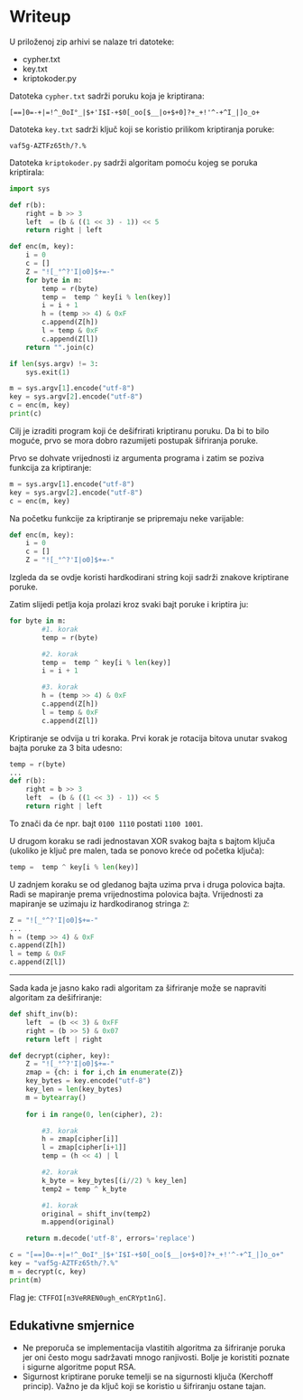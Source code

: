 # Writeup

U priloženoj zip arhivi se nalaze tri datoteke:

- cypher.txt
- key.txt
- kriptokoder.py

Datoteka ```cypher.txt``` sadrži poruku koja je kriptirana:

```
[==]0=-+|=!^_0oI°_|$+'I$I-+$0[_oo[$__|o+$+0]?+_+!'^-+^I_|]o_o+
```

Datoteka ```key.txt``` sadrži ključ koji se koristio prilikom kriptiranja poruke:
```
vaf5g-AZTFz65th/?.%

```



Datoteka ```kriptokoder.py``` sadrži algoritam pomoću kojeg se poruka kriptirala:

```python
import sys

def r(b):
    right = b >> 3
    left  = (b & ((1 << 3) - 1)) << 5
    return right | left

def enc(m, key):
    i = 0
    c = []
    Z = "![_°^?'I|o0]$+=-"
    for byte in m:
        temp = r(byte)
        temp =  temp ^ key[i % len(key)]
        i = i + 1
        h = (temp >> 4) & 0xF
        c.append(Z[h])
        l = temp & 0xF
        c.append(Z[l])
    return "".join(c)

if len(sys.argv) != 3:
    sys.exit(1)

m = sys.argv[1].encode("utf-8")
key = sys.argv[2].encode("utf-8")
c = enc(m, key)
print(c)
```

Cilj je izraditi program koji će dešifrirati kriptiranu poruku.
Da bi to bilo moguće, prvo se mora dobro razumijeti postupak šifriranja poruke.

Prvo se dohvate vrijednosti iz argumenta programa i zatim se poziva funkcija za kriptiranje:
```python
m = sys.argv[1].encode("utf-8")
key = sys.argv[2].encode("utf-8")
c = enc(m, key)
```

Na početku funkcije za kriptiranje se pripremaju neke varijable:
```python
def enc(m, key):
    i = 0
    c = []
    Z = "![_°^?'I|o0]$+=-"
```

Izgleda da se ovdje koristi hardkodirani string koji sadrži znakove kriptirane poruke.


Zatim slijedi petlja koja prolazi kroz svaki bajt poruke i kriptira ju:

```python
for byte in m:
        #1. korak
        temp = r(byte)

        #2. korak
        temp =  temp ^ key[i % len(key)] 
        i = i + 1

        #3. korak
        h = (temp >> 4) & 0xF 
        c.append(Z[h])
        l = temp & 0xF
        c.append(Z[l])
```

Kriptiranje se odvija u tri koraka.
Prvi korak je rotacija bitova unutar svakog bajta poruke za 3 bita udesno:

```python
temp = r(byte)
...
def r(b):
    right = b >> 3
    left  = (b & ((1 << 3) - 1)) << 5
    return right | left
```

To znači da će npr. bajt ```0100 1110``` postati ```1100 1001```.

U drugom koraku se radi jednostavan XOR svakog bajta s bajtom ključa (ukoliko je ključ pre malen, tada se ponovo kreće od početka ključa):
```python
temp =  temp ^ key[i % len(key)]
```

U zadnjem koraku se od gledanog bajta uzima prva i druga polovica bajta. 
Radi se mapiranje prema vrijednostima polovica bajta. 
Vrijednosti za mapiranje se uzimaju iz hardkodiranog stringa ```Z```:

```python
Z = "![_°^?'I|o0]$+=-"
...
h = (temp >> 4) & 0xF 
c.append(Z[h])
l = temp & 0xF
c.append(Z[l])
```

<hr>

Sada kada je jasno kako radi algoritam za šifriranje može se napraviti algoritam za dešifriranje:

```python
def shift_inv(b):
    left  = (b << 3) & 0xFF
    right = (b >> 5) & 0x07
    return left | right

def decrypt(cipher, key):
    Z = "![_°^?'I|o0]$+=-"
    zmap = {ch: i for i,ch in enumerate(Z)}
    key_bytes = key.encode("utf-8")
    key_len = len(key_bytes)
    m = bytearray()
    
    for i in range(0, len(cipher), 2):

        #3. korak
        h = zmap[cipher[i]]
        l = zmap[cipher[i+1]]
        temp = (h << 4) | l

        #2. korak
        k_byte = key_bytes[(i//2) % key_len]
        temp2 = temp ^ k_byte

        #1. korak
        original = shift_inv(temp2)
        m.append(original)

    return m.decode('utf-8', errors='replace')

c = "[==]0=-+|=!^_0oI°_|$+'I$I-+$0[_oo[$__|o+$+0]?+_+!'^-+^I_|]o_o+"
key = "vaf5g-AZTFz65th/?.%"
m = decrypt(c, key)
print(m)

```

Flag je: ```CTFFOI[n3VeRREN0ugh_enCRYpt1nG]```.

## Edukativne smjernice
- Ne preporuča se implementacija vlastitih algoritma za šifriranje poruka jer oni često mogu sadržavati mnogo ranjivosti. Bolje je koristiti poznate i sigurne algoritme poput RSA.
- Sigurnost kriptirane poruke temelji se na sigurnosti ključa (Kerchoff princip). Važno je da ključ koji se koristio u šifriranju ostane tajan.
  
